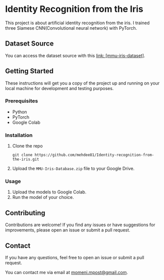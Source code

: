 # Identity Recognition from the Iris

This project is about artificial identity recognition from the iris. I trained three Siamese CNN(Convolutional neural network) with PyTorch.

## Dataset Source
You can access the dataset source with this [link: [mmu-iris-dataset]](https://www.kaggle.com/datasets/naureenmohammad/mmu-iris-dataset).

## Getting Started

These instructions will get you a copy of the project up and running on your local machine for development and testing purposes.

### Prerequisites

- Python
- PyTorch
- Google Colab

### Installation

1. Clone the repo
   ```
   git clone https://github.com/mehdee81/Identity-recognition-from-the-iris.git
   ```
2. Upload the `MMU-Iris-Database.zip` file to your Google Drive.

### Usage

1. Upload the models to Google Colab.
2. Run the model of your choice.

## Contributing

Contributions are welcome! If you find any issues or have suggestions for improvements, please open an issue or submit a pull request.

## Contact

If you have any questions, feel free to open an issue or submit a pull request.

You can contact me via email at [momeni.mpost@gmail.com](momeni.mpost@gmail.com).
